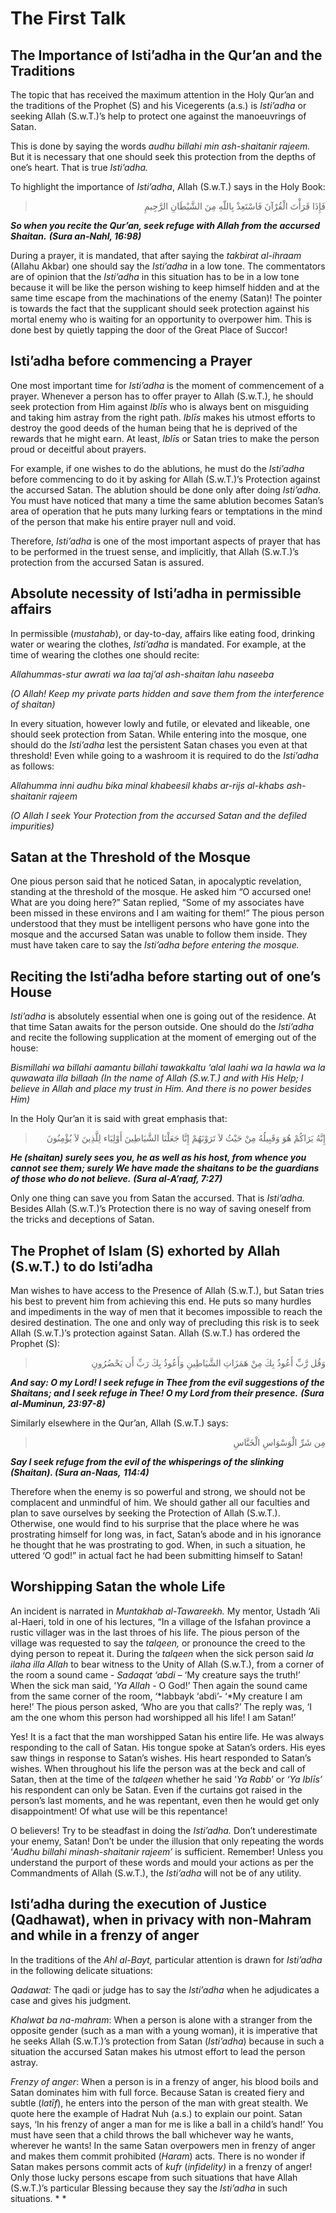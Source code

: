 The First Talk
==============

The Importance of Isti’adha in the Qur’an and the Traditions
-------------------------------------------------------------

The topic that has received the maximum attention in the Holy Qur’an and
the traditions of the Prophet (S) and his Vicegerents (a.s.) is
*Isti’adha* or seeking Allah (S.w.T.)’s help to protect one against the
manoeuvrings of Satan.

This is done by saying the words *audhu billahi min ash-shaitanir
rajeem.* But it is necessary that one should seek this protection from
the depths of one’s heart. That is true *Isti’adha.*

To highlight the importance of *Isti’adha*, Allah (S.w.T.) says in the
Holy Book:

<blockquote dir="rtl">
  <p>
فَإِذَا قَرَأْتَ الْقُرْآنَ فَاسْتَعِذْ بِاللّهِ مِنَ الشَّيْطَانِ
الرَّجِيمِ
  </p>
</blockquote>

***So when you recite the Qur’an, seek refuge with Allah from the
accursed Shaitan.*** ***(Sura an-Nahl, 16:98)***

During a prayer, it is mandated, that after saying the *takbirat
al-ihraam* (Allahu Akbar) one should say the *Isti’adha* in a low tone.
The commentators are of opinion that the *Isti’adha* in this situation
has to be in a low tone because it will be like the person wishing to
keep himself hidden and at the same time escape from the machinations of
the enemy (Satan)! The pointer is towards the fact that the supplicant
should seek protection against his mortal enemy who is waiting for an
opportunity to overpower him. This is done best by quietly tapping the
door of the Great Place of Succor!

Isti’adha before commencing a Prayer
------------------------------------

One most important time for *Isti’adha* is the moment of commencement of
a prayer. Whenever a person has to offer prayer to Allah (S.w.T.), he
should seek protection from Him against *Iblīs* who is always bent on
misguiding and taking him astray from the right path. *Iblīs* makes his
utmost efforts to destroy the good deeds of the human being that he is
deprived of the rewards that he might earn. At least, *Iblīs* or Satan
tries to make the person proud or deceitful about prayers.

For example, if one wishes to do the ablutions, he must do the
*Isti’adha* before commencing to do it by asking for Allah (S.w.T.)’s
Protection against the accursed Satan. The ablution should be done only
after doing *Isti’adha*. You must have noticed that many a time the same
ablution becomes Satan’s area of operation that he puts many lurking
fears or temptations in the mind of the person that make his entire
prayer null and void.

Therefore, *Isti’adha* is one of the most important aspects of prayer
that has to be performed in the truest sense, and implicitly, that Allah
(S.w.T.)’s protection from the accursed Satan is assured.

Absolute necessity of Isti’adha in permissible affairs
------------------------------------------------------

In permissible (*mustahab*), or day-to-day, affairs like eating food,
drinking water or wearing the clothes, *Isti’adha* is mandated. For
example, at the time of wearing the clothes one should recite:

*Allahummas-stur awrati wa laa taj’al ash-shaitan lahu naseeba*

*(O Allah!* *Keep my private parts hidden and save them from the
interference of shaitan)*


In every situation, however lowly and futile, or elevated and likeable,
one should seek protection from Satan. While entering into the mosque,
one should do the *Isti’adha* lest the persistent Satan chases you even
at that threshold! Even while going to a washroom it is required to do
the *Isti’adha* as follows:

*Allahumma inni audhu bika minal khabeesil khabs ar-rijs al-khabs
ash-shaitanir rajeem*

*(O Allah I seek Your Protection from the accursed Satan and the defiled
impurities)*

Satan at the Threshold of the Mosque
------------------------------------

One pious person said that he noticed Satan, in apocalyptic revelation,
standing at the threshold of the mosque. He asked him “O accursed one!
What are you doing here?” Satan replied, “Some of my associates have
been missed in these environs and I am waiting for them!” The pious
person understood that they must be intelligent persons who have gone
into the mosque and the accursed Satan was unable to follow them inside.
They must have taken care to say the *Isti’adha before entering the
mosque.*

Reciting the Isti’adha before starting out of one’s House
---------------------------------------------------------

*Isti’adha* is absolutely essential when one is going out of the
residence. At that time Satan awaits for the person outside. One should
do the *Isti’adha* and recite the following supplication at the moment
of emerging out of the house:

*Bismillahi wa billahi aamantu billahi tawakkaltu ‘alal laahi wa la
hawla wa la quwawata illa billaah*
*(In the name of Allah (S.w.T.) and with His Help; I believe in Allah
and place my trust in Him. And there is no power besides Him)*

In the Holy Qur’an it is said with great emphasis that:

<blockquote dir="rtl">
  <p>
إِنَّهُ يَرَاكُمْ هُوَ وَقَبِيلُهُ مِنْ حَيْثُ لاَ تَرَوْنَهُمْ إِنَّا
جَعَلْنَا الشَّيَاطِينَ أَوْلِيَاء لِلَّذِينَ لاَ يُؤْمِنُونَ
  </p>
</blockquote>

***He (shaitan) surely sees you, he as well as his host, from whence you
cannot see them; surely We have made the shaitans to be the guardians of
those who do not believe.*** ***(Sura al-A’raaf, 7:27)***

Only one thing can save you from Satan the accursed. That is
*Isti’adha.* Besides Allah (S.w.T.)’s Protection there is no way of
saving oneself from the tricks and deceptions of Satan.

The Prophet of Islam (S) exhorted by Allah (S.w.T.) to do Isti’adha
-------------------------------------------------------------------

Man wishes to have access to the Presence of Allah (S.w.T.), but Satan
tries his best to prevent him from achieving this end. He puts so many
hurdles and impediments in the way of men that it becomes impossible to
reach the desired destination. The one and only way of precluding this
risk is to seek Allah (S.w.T.)’s protection against Satan.
Allah (S.w.T.) has ordered the Prophet (S):

<blockquote dir="rtl">
  <p>
وَقُل رَّبِّ أَعُوذُ بِكَ مِنْ هَمَزَاتِ الشَّيَاطِينِ وَأَعُوذُ بِكَ
رَبِّ أَن يَحْضُرُونِ
  </p>
</blockquote>

***And say: O my Lord! I seek refuge in Thee from the evil suggestions
of the Shaitans; and I seek refuge in Thee! O my Lord from their
presence.*** ***(Sura al-Muminun, 23:97-8)***

Similarly elsewhere in the Qur’an, Allah (S.w.T.) says:

<blockquote dir="rtl">
  <p>
مِن شَرِّ الْوَسْوَاسِ الْخَنَّاسِ
  </p>
</blockquote>

***Say I seek refuge from the evil of the whisperings of the slinking
(Shaitan). (Sura an-Naas,*** ***114:4)***

Therefore when the enemy is so powerful and strong, we should not be
complacent and unmindful of him. We should gather all our faculties and
plan to save ourselves by seeking the Protection of Allah (S.w.T.).
Otherwise, one would find to his surprise that the place where he was
prostrating himself for long was, in fact, Satan’s abode and in his
ignorance he thought that he was prostrating to god. When, in such a
situation, he uttered ‘O god!” in actual fact he had been submitting
himself to Satan!

Worshipping Satan the whole Life
--------------------------------

An incident is narrated in *Muntakhab al-Tawareekh.* My mentor, Ustadh
‘Ali al-Haeri, told in one of his lectures, “In a village of the Isfahan
province a rustic villager was in the last throes of his life. The pious
person of the village was requested to say the *talqeen,* or pronounce
the creed to the dying person to repeat it. During the *talqeen* when
the sick person said *la ilaha illa Allah* to bear witness to the Unity
of Allah (S.w.T.), from a corner of the room a sound came - *Sadaqat
‘abdi –* ‘My creature says the truth!’ When the sick man said, ‘*Ya
Allah -* O God!’ Then again the sound came from the same corner of the
room, ‘*labbayk ‘abdi’- ‘*My creature I am here!’ The pious person
asked, ‘Who are you that calls?’ The reply was, ‘I am the one whom this
person had worshipped all his life! I am Satan!’

Yes! It is a fact that the man worshipped Satan his entire life. He was
always responding to the call of Satan. His tongue spoke at Satan’s
orders. His eyes saw things in response to Satan’s wishes. His heart
responded to Satan’s wishes. When throughout his life the person was at
the beck and call of Satan, then at the time of the *talqeen* whether he
said ‘*Ya Rabb*’ or *‘Ya Iblīs’* his respondent can only be Satan. Even
if the curtains got raised in the person’s last moments, and he was
repentant, even then he would get only disappointment! Of what use will
be this repentance!

O believers! Try to be steadfast in doing the *Isti’adha.* Don’t
underestimate your enemy, Satan! Don’t be under the illusion that only
repeating the words ‘*Audhu billahi minash-shaitanir rajeem’* is
sufficient. Remember! Unless you understand the purport of these words
and mould your actions as per the Commandments of Allah (S.w.T.), the
*Isti’adha* will not be of any utility.


Isti’adha during the execution of Justice (Qadhawat), when in privacy with non-Mahram and while in a frenzy of anger
--------------------------------------------------------------------------------------------------------------------

In the traditions of the *Ahl al-Bayt,* particular attention is drawn
for *Isti’adha* in the following delicate situations:

*Qadawat:* The qadi or judge has to say the *Isti’adha* when he
adjudicates a case and gives his judgment.

*Khalwat ba na-mahram*: When a person is alone with a stranger from the
opposite gender (such as a man with a young woman), it is imperative
that he seeks Allah (S.w.T.)’s protection from Satan (*Isti’adha*)
because in such a situation the accursed Satan makes his utmost effort
to lead the person astray.

*Frenzy of anger*: When a person is in a frenzy of anger, his blood
boils and Satan dominates him with full force. Because Satan is created
fiery and subtle (*latīf*), he enters into the person of the man with
great stealth. We quote here the example of Hadrat Nuh (a.s.) to explain
our point. Satan says, ‘In his frenzy of anger a man for me is like a
ball in a child’s hand!’ You must have seen that a child throws the ball
whichever way he wants, wherever he wants! In the same Satan overpowers
men in frenzy of anger and makes them commit prohibited (*Haram*) acts.
There is no wonder if Satan makes persons commit acts of *kufr*
(*infidelity)* in a frenzy of anger! Only those lucky persons escape
from such situations that have Allah (S.w.T.)’s particular Blessing
because they say the *Isti’adha* in such situations.
* *


